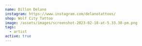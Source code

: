 ```yaml
---
name: Dillon Delano
instagram: https://www.instagram.com/delanotattoos/
shop: Wolf City Tattoo
image: /assets/images/screenshot-2023-02-18-at-5.33.38-pm.png
tags:
  - artist
active: true
---
```

